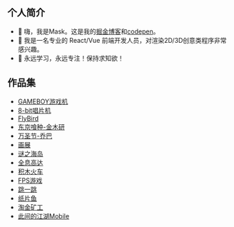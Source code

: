 ## 个人简介
- 👋 嗨，我是Mask。这是我的[掘金博客](https://juejin.cn/user/1204720472953240/posts)和[codepen](https://codepen.io/jsmask)。
- 👀 我是一名专业的 React/Vue 前端开发人员，对渲染2D/3D创意类程序非常感兴趣。
- 🌱 永远学习，永远专注！保持求知欲！

## 作品集

- [GAMEBOY游戏机](https://3d-gbc.netlify.app/)
- [8-bit唱片机](https://mask-3d-record.netlify.app/)
- [FlyBird](https://ornate-caramel-dd8319.netlify.app/#/src/views/pages/3d-fly-bird)
- [东京喰种-金木研](https://ornate-caramel-dd8319.netlify.app/#/src/views/pages/3d-jinmu-reflection)
- [万圣节-乔巴](https://ornate-caramel-dd8319.netlify.app/#/src/views/pages/3d-halloween)
- [画展](https://ornate-caramel-dd8319.netlify.app/#/src/views/pages/3d-art-exhibition)
- [谜之海岛](https://sea-viewer.netlify.app/)
- [全息高达](https://ornate-caramel-dd8319.netlify.app/#/src/views/pages/3d-holographic-robot)
- [积木火车](https://ornate-caramel-dd8319.netlify.app/#/src/views/pages/3d-train)
- [FPS游戏](https://fps-base-game.netlify.app)
- [跳一跳](https://jsmask.github.io/jump-game/index.html)
- [纸片鱼](https://codepen.io/jsmask/full/xxVaOMy)
- [淘金矿工](https://jsmask.github.io/gold-miner/)
- [此间的江湖Mobile](https://jsmask.github.io/show/02/index.html)
